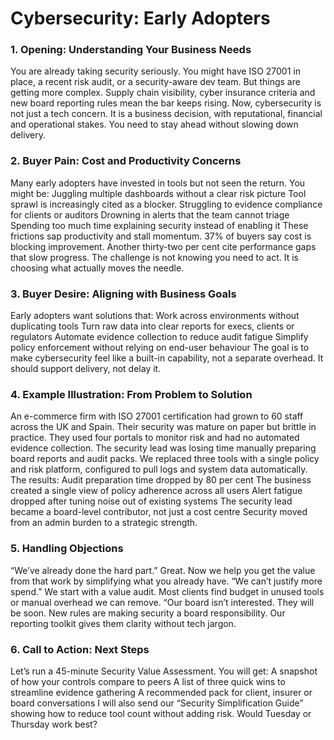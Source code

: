# Cybersecurity: Early Adopters
### 1. Opening: Understanding Your Business Needs
You are already taking security seriously. You might have ISO 27001 in place, a recent risk audit, or a security-aware dev team. But things are getting more complex. Supply chain visibility, cyber insurance criteria and new board reporting rules mean the bar keeps rising. Now, cybersecurity is not just a tech concern. It is a business decision, with reputational, financial and operational stakes. You need to stay ahead without slowing down delivery.
### 2. Buyer Pain: Cost and Productivity Concerns
Many early adopters have invested in tools but not seen the return. You might be:
Juggling multiple dashboards without a clear risk picture Tool sprawl is increasingly cited as a blocker.
Struggling to evidence compliance for clients or auditors
Drowning in alerts that the team cannot triage
Spending too much time explaining security instead of enabling it
These frictions sap productivity and stall momentum. 37% of buyers say cost is blocking improvement. Another thirty-two per cent cite performance gaps that slow progress. The challenge is not knowing you need to act. It is choosing what actually moves the needle.
### 3. Buyer Desire: Aligning with Business Goals
Early adopters want solutions that:
Work across environments without duplicating tools
Turn raw data into clear reports for execs, clients or regulators
Automate evidence collection to reduce audit fatigue
Simplify policy enforcement without relying on end-user behaviour
The goal is to make cybersecurity feel like a built-in capability, not a separate overhead. It should support delivery, not delay it.
### 4. Example Illustration: From Problem to Solution
An e-commerce firm with ISO 27001 certification had grown to 60 staff across the UK and Spain. Their security was mature on paper but brittle in practice. They used four portals to monitor risk and had no automated evidence collection. The security lead was losing time manually preparing board reports and audit packs. We replaced three tools with a single policy and risk platform, configured to pull logs and system data automatically.
The results:
Audit preparation time dropped by 80 per cent
The business created a single view of policy adherence across all users
Alert fatigue dropped after tuning noise out of existing systems
The security lead became a board-level contributor, not just a cost centre
Security moved from an admin burden to a strategic strength.
### 5. Handling Objections
“We’ve already done the hard part.”
Great. Now we help you get the value from that work by simplifying what you already have.
“We can’t justify more spend.”
We start with a value audit. Most clients find budget in unused tools or manual overhead we can remove.
“Our board isn’t interested.
They will be soon. New rules are making security a board responsibility. Our reporting toolkit gives them clarity without tech jargon.
### 6. Call to Action: Next Steps
Let’s run a 45-minute Security Value Assessment. You will get:
A snapshot of how your controls compare to peers
A list of three quick wins to streamline evidence gathering
A recommended pack for client, insurer or board conversations
I will also send our “Security Simplification Guide” showing how to reduce tool count without adding risk. Would Tuesday or Thursday work best?
